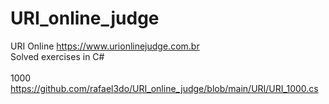 # URI_online_judge
URI Online https://www.urionlinejudge.com.br
 <br>Solved exercises in C#<br>
<br>1000<br>https://github.com/rafael3do/URI_online_judge/blob/main/URI/URI_1000.cs
